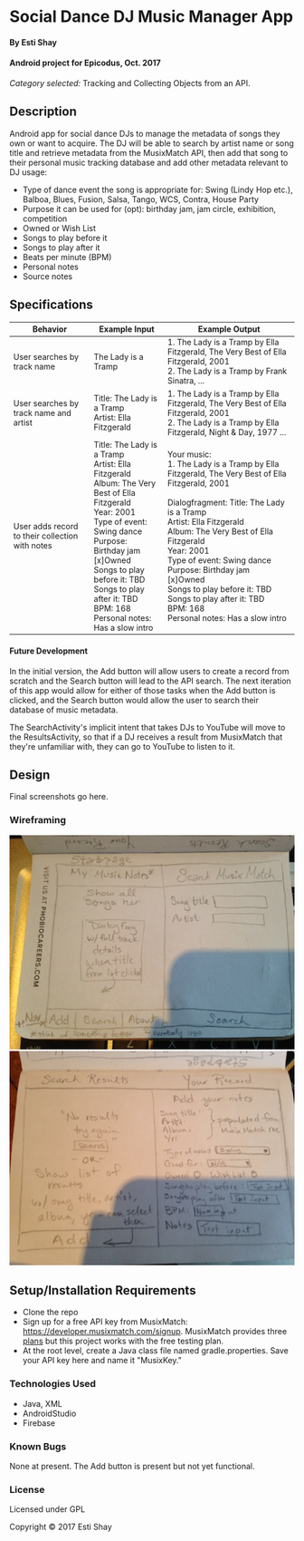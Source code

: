 # Social Dance DJ Music Manager App

#### By Esti Shay
#### Android project for Epicodus, Oct. 2017
*Category selected:* Tracking and Collecting Objects from an API.

## Description

Android app for social dance DJs to manage the metadata of songs they own or want to acquire. The DJ will be able to search by artist name or song title and retrieve metadata from the MusixMatch API, then add that song to their personal music tracking database and add other metadata relevant to DJ usage:
* Type of dance event the song is appropriate for: Swing (Lindy Hop etc.), Balboa, Blues, Fusion, Salsa, Tango, WCS, Contra, House Party
* Purpose it can be used for (opt): birthday jam, jam circle, exhibition, competition
* Owned or Wish List
* Songs to play before it
* Songs to play after it
* Beats per minute (BPM)
* Personal notes
* Source notes

## Specifications
| Behavior      | Example Input      | Example Output       |
| ------------- | ------------- | ------------- |
| User searches by track name | The Lady is a Tramp | 1. The Lady is a Tramp by Ella Fitzgerald, The Very Best of Ella Fitzgerald, 2001<br>2. The Lady is a Tramp by Frank Sinatra, ... |
| User searches by track name and artist | Title: The Lady is a Tramp <br>Artist: Ella Fitzgerald | 1. The Lady is a Tramp by Ella Fitzgerald, The Very Best of Ella Fitzgerald, 2001<br>2. The Lady is a Tramp by Ella Fitzgerald, Night & Day, 1977 ... |
| User adds record to their collection with notes | Title: The Lady is a Tramp<br>Artist: Ella Fitzgerald<br>Album: The Very Best of Ella Fitzgerald<br>Year: 2001<br>Type of event: Swing dance<br>Purpose: Birthday jam<br>\[x\]Owned<br>Songs to play before it: TBD<br>Songs to play after it: TBD<br>BPM: 168<br>Personal notes: Has a slow intro | Your music: <br>1. The Lady is a Tramp by Ella Fitzgerald, The Very Best of Ella Fitzgerald, 2001<br><br> Dialogfragment: Title: The Lady is a Tramp<br>Artist: Ella Fitzgerald<br>Album: The Very Best of Ella Fitzgerald<br>Year: 2001<br>Type of event: Swing dance<br>Purpose: Birthday jam<br>\[x\]Owned<br>Songs to play before it: TBD<br>Songs to play after it: TBD<br>BPM: 168<br>Personal notes: Has a slow intro |

#### Future Development
In the initial version, the Add button will allow users to create a record from scratch and the Search button will lead to the API search. The next iteration of this app would allow for either of those tasks when the Add button is clicked, and the Search button would allow the user to search their database of music metadata.

The SearchActivity's implicit intent that takes DJs to YouTube will move to the ResultsActivity, so that if a DJ receives a result from MusixMatch that they're unfamiliar with, they can go to YouTube to listen to it.

## Design
Final screenshots go here.

### Wireframing
![Wireframing: start and search pages](app/src/main/res/drawable/wireframing2.JPG "Diagram of Start and Search pages")
![Wireframing: search results and your notes pages](app/src/main/res/drawable/wireframing1.JPG "Diagram of search results and form to add personal notes")

## Setup/Installation Requirements
* Clone the repo
* Sign up for a free API key from MusixMatch: https://developer.musixmatch.com/signup. MusixMatch provides three [plans](https://developer.musixmatch.com/plans "plans") but this project works with the free testing plan.
* At the root level, create a Java class file named gradle.properties. Save your API key here and name it "MusixKey."

### Technologies Used
* Java, XML
* AndroidStudio
* Firebase

### Known Bugs
None at present.
The Add button is present but not yet functional.

### License

Licensed under GPL

Copyright &copy; 2017 Esti Shay
